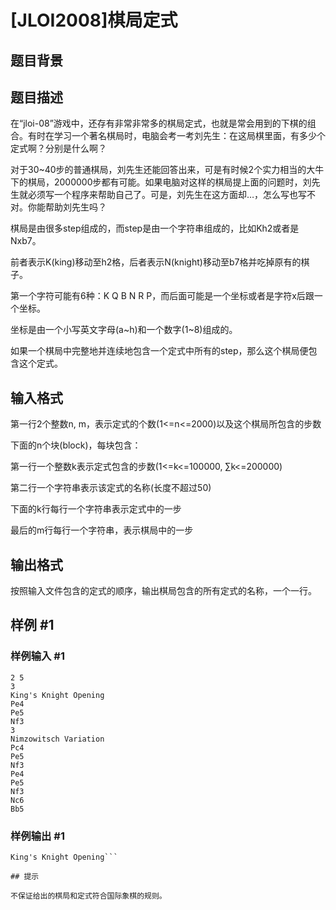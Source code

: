 # [JLOI2008]棋局定式

## 题目背景



## 题目描述

在“jloi-08”游戏中，还存有非常非常多的棋局定式，也就是常会用到的下棋的组合。有时在学习一个著名棋局时，电脑会考一考刘先生：在这局棋里面，有多少个定式啊？分别是什么啊？


对于30~40步的普通棋局，刘先生还能回答出来，可是有时候2个实力相当的大牛下的棋局，2000000步都有可能。如果电脑对这样的棋局提上面的问题时，刘先生就必须写一个程序来帮助自己了。可是，刘先生在这方面却…，怎么写也写不对。你能帮助刘先生吗？


棋局是由很多step组成的，而step是由一个字符串组成的，比如Kh2或者是Nxb7。

前者表示K(king)移动至h2格，后者表示N(knight)移动至b7格并吃掉原有的棋子。


第一个字符可能有6种：K Q B N R P，而后面可能是一个坐标或者是字符x后跟一个坐标。


坐标是由一个小写英文字母(a~h)和一个数字(1~8)组成的。


如果一个棋局中完整地并连续地包含一个定式中所有的step，那么这个棋局便包含这个定式。


## 输入格式

第一行2个整数n, m，表示定式的个数(1<=n<=2000)以及这个棋局所包含的步数


下面的n个块(block)，每块包含：

第一行一个整数k表示定式包含的步数(1<=k<=100000, ∑k<=200000)

第二行一个字符串表示该定式的名称(长度不超过50)

下面的k行每行一个字符串表示定式中的一步


最后的m行每行一个字符串，表示棋局中的一步


## 输出格式

按照输入文件包含的定式的顺序，输出棋局包含的所有定式的名称，一个一行。


## 样例 #1

### 样例输入 #1
```
2 5
3
King's Knight Opening
Pe4
Pe5
Nf3
3
Nimzowitsch Variation
Pc4
Pe5
Nf3
Pe4
Pe5
Nf3
Nc6
Bb5
```

### 样例输出 #1

```
King's Knight Opening```

## 提示

不保证给出的棋局和定式符合国际象棋的规则。


